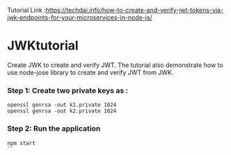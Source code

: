 Tutorial Link :https://techdai.info/how-to-create-and-verify-jwt-tokens-via-jwk-endpoints-for-your-microservices-in-node-js/
# JWKtutorial
Create JWK to create and verify JWT. The tutorial also demonstrate how to use node-jose library to create and verify JWT from JWK.

### Step 1: Create two private keys as : 
```
openssl genrsa -out k1.private 1024
openssl genrsa -out k2.private 1024
```

### Step 2: Run the application

```
npm start
``
